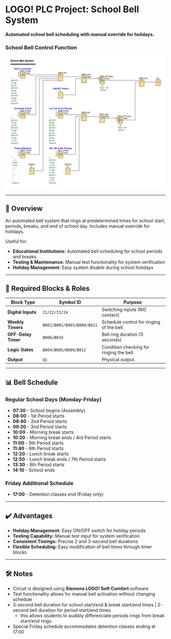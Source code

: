 # LOGO! PLC Project: School Bell System

**Automated school bell scheduling with manual override for holidays.**

### School Bell Control Function
![FBD Logic Diagram](FBD_screenshot.png)

---

## 📌 Overview

An automated bell system that rings at predetermined times for school start, periods, breaks, and end of school day. Includes manual override for holidays.

Useful for:
- **Educational Institutions:** Automated bell scheduling for school periods and breaks
- **Testing & Maintenance:** Manual test functionality for system verification
- **Holiday Management:** Easy system disable during school holidays

---

## 🧩 Required Blocks & Roles

| Block Type          | Symbol ID                  | Purpose                                   |
|---------------------|----------------------------|-------------------------------------------|
| **Digital Inputs**  | `I1/I2/I3/I4`              | Switching inputs (NO contact)             |
| **Weekly Timers**   | `B001/B001/B003/B008/B011` | Schedule control for ringing of the bell. |
| **OFF-Delay Timer** | `B006/B010`                | Bell ring duration (3 seconds)            |
| **Logic Gates**     | `B004/B005/B009/B012`      | Condition checking for ringing the bell.  |
| **Output**          | `Q1`                       | Physical output.                          |

---

## 📊 Bell Schedule

### Regular School Days (Monday-Friday)
- **07:30** - School begins (Assembly)
- **08:00** - 1st Period starts
- **08:40** - 2nd Period starts
- **09:20** - 3nd Period starts
- **10:00** - Morning break starts
- **10:20** - Morning break ends / 4rd Period starts
- **11:00** - 5th Period starts
- **11:40** - 6th Period starts
- **12:20** - Lunch break starts
- **12:50** - Lunch break ends / 7th Period starts
- **13:30** - 8th Period starts
- **14:10** - School ends

### Friday Additional Schedule
- **17:00** - Detention classes end (Friday only)

---

## ✔️ Advantages

- **Holiday Management:** Easy ON/OFF switch for holiday periods
- **Testing Capability:** Manual test input for system verification
- **Consistent Timings:** Precise 2 and 3-second bell durations
- **Flexible Scheduling:** Easy modification of bell times through timer blocks

---

## 🛠️ Notes

- Circuit is designed using **Siemens LOGO! Soft Comfort** software
- Test functionality allows for manual bell activation without changing schedule
- 3-second bell duration for school start/end & break start/end times | 2-second bell duration for period start/end times
  -  this allows students to audibly differenciate periods rings from break start/end rings.
- Special Friday schedule accommodates detention classes ending at 17:00
